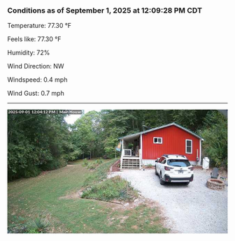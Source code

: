 ### Conditions as of September 1, 2025 at 12:09:28 PM CDT 

Temperature: 77.30 &deg;F

Feels like: 77.30 &deg;F

Humidity: 72%

Wind Direction: NW

Windspeed: 0.4 mph

Wind Gust: 0.7 mph

---

<img src="./images/latest.jpeg"/>

